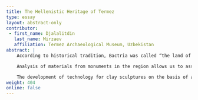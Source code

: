 ```yaml
---
title: The Hellenistic Heritage of Termez
type: essay
layout: abstract-only
contributor:
 - first_name: Djalalitdin
   last_name: Mirzaev
   affiliation: Termez Archaeological Museum, Uzbekistan
abstract: |
    According to historical tradition, Bactria was called “the land of a thousand cities,” one of which was Termez, Uzbekistan, where a large-scale study of the archaeological monuments of the Hellenistic period is now under way. The materials from the excavations, which allow us to reconstruct the extent and boundaries of the Hellenistic transfers in the region, are stored in the Termez Archaeological Museum.

    Analysis of materials from monuments in the region allows us to associate them directly with events that followed the campaign of Alexander the Great and colonization activities of the Greek settlers, who brought to the territory of Central Asia completely new elements of Greek culture. However, the Greeks borrowed a lot of local technologies and practices to adapt to the particularities of nature, climate, and population, which resulted in a transformation. For example in sculpture, technological development was associated with a limited number of materials using local stone types, although preference was given to clay.

    The development of technology for clay sculptures on the basis of ancient, preexisting traditions received a powerful boost from the emergence of a new genre of art—painted clay sculptures—the style and iconography of which remained Greek. Thus, the composition of the products of Bactria in the third to first century BC in general corresponds to that in the Greek cities; the emergence of a variety of styles testifies to the intense processing of the imported traditions.
weight: 404
online: false
---
```

